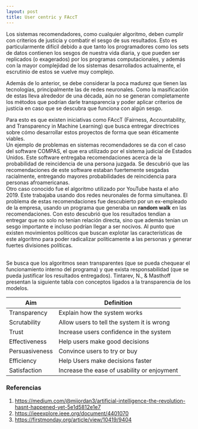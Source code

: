 ```yaml
---
layout: post
title: User centric y FAccT
---
```


Los sistemas recomendadores, como cualquier algoritmo, deben cumplir con criterios de justicia y combatir el sesgo de sus resultados. Esto es particularmente difícil debido a que tanto los programadores como los sets de datos contienen los sesgos de nuestra vida diaria, y que pueden ser replicados (o exagerados) por los programas computacionales, y además con la mayor complejidad de los sistemas desarrollados actualmente, el escrutinio de estos se vuelve muy complejo. 

Además de lo anterior, se debe considerar la poca madurez que tienen las tecnologías, principalmente las de redes neuronales. Como la masificación de estas lleva alrededor de una década, aún no se generan completamente los métodos que podrían darle transparencia y poder aplicar criterios de justicia en caso que se descubra que funciona con algún sesgo.

Para esto es que existen iniciativas como FAccT (Fairness, Accountability, and Transparency in Machine Learning) que busca entregar directrices sobre cómo desarrollar estos proyectos de forma que sean éticamente viables.
<br/>
Un ejemplo de problemas en sistemas recomendadores se da con el caso del software COMPAS, el que era utilizado por el sistema judicial de Estados Unidos. Este software entregaba recomendaciones acerca de la probabilidad de reincidencia de una persona juzgada. Se descubrió que las recomendaciones de este software estaban fuertemente sesgadas racialmente, entregando mayores probabilidades de reincidencia para personas afroamericanas.
<br/>
Otro caso conocido fue el algoritmo utilizado por YouTube hasta el año 2019. Este trabajaba usando dos redes neuronales de forma simultanea. El problema de estas recomendaciones fue descubierto por un ex-empleado de la empresa, usando un programa que generaba un **random walk** en las recomendaciones. Con esto descubrió que los resultados tendían a entregar que no solo no tenían relación directa, sino que además tenían un sesgo importante e incluso podrían llegar a ser nocivos. Al punto que existen movimientos políticos que buscan explotar las características de este algoritmo para poder radicalizar políticamente a las personas y generar fuertes divisiones políticas.

<br/>
Se busca que los algoritmos sean transparentes (que se pueda chequear el funcionamiento interno del programa) y que exista responsabilidad (que se pueda justificar los resultados entregados).
Tintarev, N., & Masthoff presentan la siguiente tabla con conceptos ligados a la transparencia de los modelos.


| Aim              | Definition                                  |
|------------------|---------------------------------------------|
| Transparency     | Explain how the system works                |
| Scrutability     | Allow users to tell the system it is wrong  |
| Trust            | Increase users confidence in the system     |
| Effectiveness    | Help users make good decisions              |
| Persuasiveness   | Convince users to try or buy                |
| Efficiency       | Help Users make decisions faster            |
| Satisfaction     | Increase the ease of usability or enjoyment |


### Referencias

1) https://medium.com/@mijordan3/artificial-intelligence-the-revolution-hasnt-happened-yet-5e1d5812e1e7
2) https://ieeexplore.ieee.org/document/4401070
3) https://firstmonday.org/article/view/10419/9404
